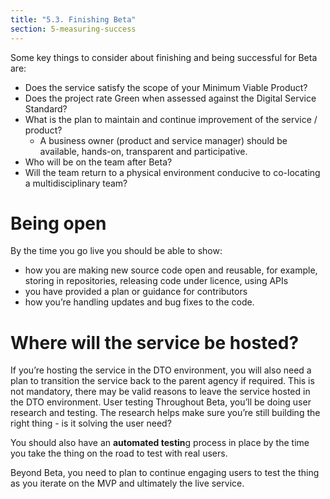 ```yaml
---
title: "5.3. Finishing Beta"
section: 5-measuring-success
---
```


Some key things to consider about finishing and being successful for Beta are:

*	Does the service satisfy the scope of your Minimum Viable Product?
*	Does the project rate Green when assessed against the Digital Service Standard?
*	What is the plan to maintain and continue improvement of the service / product?
	-	A business owner (product and service manager) should be available, hands-on, transparent and participative.
*	Who will be on the team after Beta?
*	Will the team return to a physical environment conducive to co-locating a multidisciplinary team?

# Being open
By the time you go live you should be able to show:

*	how you are making new source code open and reusable, for example, storing in repositories, releasing code under licence, using APIs
*	you have provided a plan or guidance for contributors
*	how you&rsquo;re handling updates and bug fixes to the code.

# Where will the service be hosted?

If you&rsquo;re hosting the service in the DTO environment, you will also need a plan to transition the service back to the parent agency if required. This is not mandatory, there may be valid reasons to leave the service hosted in the DTO environment.
User testing
Throughout Beta, you&rsquo;ll be doing user research and testing. The research helps make sure you&rsquo;re still building the right thing - is it solving the user need?

You should also have an **automated testin**g process in place by the time you take the thing on the road to test with real users.

Beyond Beta, you need to plan to continue engaging users to test the thing as you iterate on the MVP and ultimately the live service.